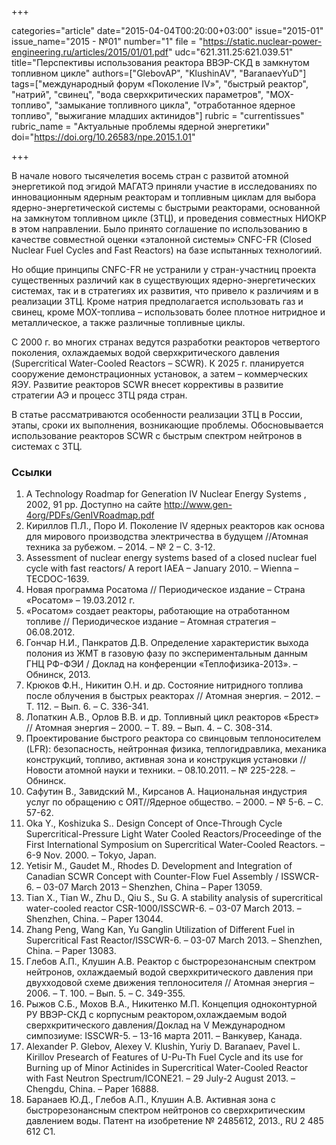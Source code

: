 +++

categories="article"
date="2015-04-04T00:20:00+03:00"
issue="2015-01"
issue_name="2015 - №01"
number="1"
file = "https://static.nuclear-power-engineering.ru/articles/2015/01/01.pdf"
udc="621.311.25:621.039.51"
title="Перспективы использования реактора ВВЭР-СКД в замкнутом топливном цикле"
authors=["GlebovAP", "KlushinAV", "BaranaevYuD"]
tags=["международный форум «Поколение IV»", "быстрый реактор", "натрий", "свинец", "вода сверхкритических параметров", "МОХ-топливо", "замыкание топливного цикла", "отработанное ядерное топливо", "выжигание младших актинидов"]
rubric = "сurrentissues"
rubric_name = "Актуальные проблемы ядерной энергетики"
doi="https://doi.org/10.26583/npe.2015.1.01"

+++

В начале нового тысячелетия восемь стран с развитой атомной энергетикой под эгидой МАГАТЭ приняли участие в исследованиях по инновационным ядерным реакторам и топливным циклам для выбора ядерно-энергетической системы с быстрыми реакторами, основанной на замкнутом топливном цикле (ЗТЦ), и проведения совместных НИОКР в этом направлении. Было принято соглашение по использованию в качестве совместной оценки «эталонной системы» CNFC-FR (Closed Nuclear Fuel Cycles and Fast Reactors) на базе испытанных технологиий.

Но общие принципы CNFC-FR не устранили у стран-участниц проекта существенных различий как в существующих ядерно-энергетических системах, так и в стратегиях их развития, что привело к различиям и в реализации ЗТЦ. Кроме натрия предполагается использовать газ и свинец, кроме MOX-топлива – использовать более плотное нитридное и металлическое, а также различные топливные циклы.

С 2000 г. во многих странах ведутся разработки реакторов четвертого поколения, охлаждаемых водой сверхкритического давления (Supercritical Water-Cooled Reactors – SCWR). К 2025 г. планируется сооружение демонстрационных установок, а затем – коммерческих ЯЭУ. Развитие реакторов SCWR внесет коррективы в развитие стратегии АЭ и процесс ЗТЦ ряда стран.

В статье рассматриваются особенности реализации ЗТЦ в России, этапы, сроки их выполнения, возникающие проблемы. Обосновывается использование реакторов SCWR с быстрым спектром нейтронов в системах с ЗТЦ.

### Ссылки

1. A Technology Roadmap for Generation IV Nuclear Energy Systems , 2002, 91 pp. Доступно на сайте http://www.gen-4org/PDFs/GenIVRoadmap.pdf
2. Кириллов П.Л., Поро И. Поколение IV ядерных реакторов как основа для мирового производства электричества в будущем //Атомная техника за рубежом. – 2014. – № 2 – С. 3-12.
3. Assessment of nuclear energy systems based of a closed nuclear fuel cycle with fast reactors/ A report IAEA – January 2010. – Wienna – TECDOC-1639.
4. Новая программа Росатома // Периодическое издание – Страна «Росатом» – 19.03.2012 г.
5. «Росатом» создает реакторы, работающие на отработанном топливе // Периодическое издание – Атомная стратегия – 06.08.2012.
6. Гончар Н.И., Панкратов Д.В. Определение характеристик выхода полония из ЖМТ в газовую фазу по экспериментальным данным ГНЦ РФ-ФЭИ / Доклад на конференции «Теплофизика-2013». – Обнинск, 2013.
7. Крюков Ф.Н., Никитин О.Н. и др. Состояние нитридного топлива после облучения в быстрых реакторах // Атомная энергия. – 2012. – Т. 112. – Вып. 6. – С. 336-341.
8. Лопаткин А.В., Орлов В.В. и др. Топливный цикл реакторов «Брест» // Атомная энергия – 2000. – Т. 89. – Вып. 4. – С. 308-314.
9. Проектирование быстрого реактора со свинцовым теплоносителем (LFR): безопасность, нейтронная физика, теплогидравлика, механика конструкций, топливо, активная зона и конструкция установки // Новости атомной науки и техники. – 08.10.2011. – № 225-228. – Обнинск.
10. Сафутин В., Завидский М., Кирсанов А. Национальная индустрия услуг по обращению с ОЯТ//Ядерное общество. – 2000. – № 5-6. – С. 57-62.
11. Oka Y., Koshizuka S.. Design Concept of Once-Through Cycle Supercritical-Pressure Light Water Cooled Reactors/Proceedinge of the First International Symposium on Supercritical Water-Cooled Reactors. – 6-9 Nov. 2000. – Tokyo, Japan.
12. Yetisir M., Gaudet M., Rhodes D. Development and Integration of Canadian SCWR Concept with Counter-Flow Fuel Assembly / ISSWCR-6. – 03-07 March 2013 – Shenzhen, China – Paper 13059.
13. Tian X., Tian W., Zhu D., Qiu S., Su G. A stability analysis of supercritical water-cooled reactor CSR-1000/ISSCWR-6. – 03-07 March 2013. – Shenzhen, China. – Paper 13044.
14. Zhang Peng, Wang Kan, Yu Ganglin Utilization of Different Fuel in Supercritical Fast Reactor/ISSCWR-6. – 03-07 March 2013. – Shenzhen, China. – Paper 13083.
15. Глебов А.П., Клушин А.В. Реактор с быстрорезонансным спектром нейтронов, охлаждаемый водой сверхкритического давления при двухходовой схеме движения теплоносителя // Атомная энергия – 2006. – Т. 100. – Вып. 5. – С. 349-355.
16. Рыжов С.Б., Мохов В.А., Никитенко М.П. Концепция одноконтурной РУ ВВЭР-СКД с корпусным реактором,охлаждаемым водой сверхкритического давления/Доклад на V Международном симпозиуме: ISSCWR-5. – 13-16 марта 2011. – Ванкувер, Канада.
17. Alexander P. Glebov, Alexey V. Klushin, Yuriy D. Baranaev, Pavel L. Kirillov Presearch of Features of U-Pu-Th Fuel Cycle and its use for Burning up of Minor Actinides in Supercritical Water-Cooled Reactor with Fast Neutron Spectrum/ICONE21. – 29 July-2 August 2013. – Chengdu, China. – Paper 16888.
18. Баранаев Ю.Д., Глебов А.П., Клушин А.В. Активная зона с быстрорезонансным спектром нейтронов со сверхкритическим давлением воды. Патент на изобретение № 2485612, 2013., RU 2 485 612 С1.
